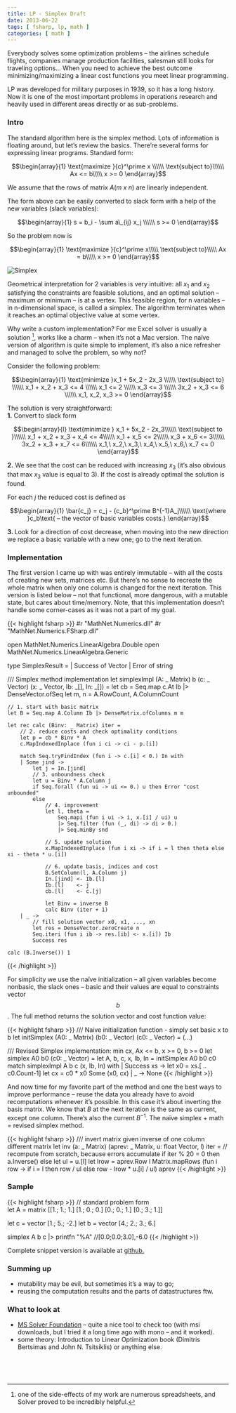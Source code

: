 ```yaml
---
title: LP - Simplex Draft
date: 2013-06-22
tags: [ fsharp, lp, math ]
categories: [ math ]
---
```

Everybody solves some optimization problems – the airlines schedule flights, companies manage production facilities, salesman still looks for traveling options… When you need to achieve the best outcome minimizing/maximizing a linear cost functions you meet linear programming.  

LP was developed for military purposes in 1939, so it has a long history. Now it is one of the most important problems in operations research and heavily used in different areas directly or as sub-problems.  

### Intro
The standard algorithm here is the simplex method. Lots of information is floating around, but let’s review the basics. There’re several forms for expressing linear programs. Standard form:  

$$\begin{array}{1}
\text{maximize }{c}^\prime x \\\\\\
\text{subject to}\\\\\\
Ax <= b\\\\\
x >= 0
\end{array}$$

We assume that the rows of matrix $A$(*m x n*) are linearly independent.  

The form above can be easily converted to slack form with a help of the new variables (slack variables):  

$$\begin{array}{1}
s = b_i - \sum a\_{ij} x_j \\\\\\
s >= 0
\end{array}$$

So the problem now is  

$$\begin{array}{1}
\text{maximize }{c}^\prime x\\\\\
\text{subject to}\\\\\
Ax = b\\\\\
x >= 0
\end{array}$$

![Simplex](/images/simplex.png#floatright)

Geometrical interpretation for 2 variables is very intuitive: all $x_1$ and $x_2$ satisfying the constraints are feasible solutions, and an optimal solution – maximum or minimum – is at a vertex. This feasible region, for n variables – in n-dimensional space, is called a simplex. The algorithm terminates when it reaches an optimal objective value at some vertex.  

Why write a custom implementation? For me Excel solver is usually a solution [^1], works like a charm – when it’s not a Mac version. The naïve version of algorithm is quite simple to implement, it’s also a nice refresher and managed to solve the problem, so why not?  

Consider the following problem:  

$$\begin{array}{1}
\text{minimize }x_1 + 5x_2 - 2x_3 \\\\\\
\text{subject to} \\\\\\
x_1 + x_2 + x_3 <= 4 \\\\\\
x_1 <= 2 \\\\\\
x_3 <= 3 \\\\\\
3x_2 + x_3 <= 6 \\\\\\
x_1, x_2, x_3 >= 0
\end{array}$$

The solution is very straightforward:  
<strong>1.</strong> Convert to slack form  

$$\begin{array}{l}
\text{minimize } x_1 + 5x_2 - 2x_3\\\\\\
\text{subject to }\\\\\\
x_1 + x_2 + x_3 + x_4 <= 4\\\\\\
x_1 + x_5 <= 2\\\\\\
x_3 + x_6 <= 3\\\\\\
3x_2 + x_3 + x_7 <= 6\\\\\\
x_1,\ x_2,\ x_3,\ x_4,\ x_5,\ x_6,\ x_7 <= 0
\end{array}$$

<strong>2.</strong> We see that the cost can be reduced with increasing $x_3$ (it’s also obvious that max $x_3$ value is equal to 3). 
If the cost is already optimal the solution is found.  

For each $j$ the reduced cost is defined as  

$$\begin{array}{1}
\bar{c_j} = c_j - {c_b}^\prime B^{-1}A_j\\\\\\
\text{where }c_b\text{ – the vector of basic variables costs.}
\end{array}$$

<strong>3. </strong> Look for a direction of cost decrease, when moving into the new direction we replace a basic variable with a new one; go to the next iteration.  

### Implementation
The first version I came up with was entirely immutable – with all the costs of creating new sets, matrices etc. But there’s no sense to recreate the whole matrix when only one column is changed for the next iteration. This version is listed below – not that functional, more dangerous, with a mutable state, but cares about time/memory. Note, that this implementation doesn’t handle some corner-cases as it was not a part of my goal.  

{{< highlight fsharp >}}
#r "MathNet.Numerics.dll"
#r "MathNet.Numerics.FSharp.dll"

open MathNet.Numerics.LinearAlgebra.Double
open MathNet.Numerics.LinearAlgebra.Generic

type SimplexResult =
    | Success of Vector<float>
    | Error   of string

/// Simplex method implementation
let simplexImpl (A: _ Matrix) b (c: _ Vector) (x: _ Vector, Ib: _[], In: _[]) =
    let cb   = Seq.map c.At Ib |> DenseVector.ofSeq
    let m, n = A.RowCount, A.ColumnCount

    // 1. start with basic matrix
    let B = Seq.map A.Column Ib |> DenseMatrix.ofColumns m m
    
    let rec calc (Binv: _ Matrix) iter =
        // 2. reduce costs and check optimality conditions
        let p = cb * Binv * A
        c.MapIndexedInplace (fun i ci -> ci - p.[i])

        match Seq.tryFindIndex (fun i -> c.[i] < 0.) In with
        | Some jind ->
            let j = In.[jind]
            // 3. unboundness check
            let u = Binv * A.Column j
            if Seq.forall (fun ui -> ui <= 0.) u then Error "cost unbounded"
            else
                // 4. improvement
                let l, theta =
                    Seq.mapi (fun i ui -> i, x.[i] / ui) u
                    |> Seq.filter (fun (_, di) -> di > 0.)
                    |> Seq.minBy snd
               
                // 5. update solution
                x.MapIndexedInplace (fun i xi -> if i = l then theta else xi - theta * u.[i])

                // 6. update basis, indices and cost
                B.SetColumn(l, A.Column j)
                In.[jind] <- Ib.[l]
                Ib.[l]    <- j
                cb.[l]    <- c.[j]

                let Binv = inverse B
                calc Binv (iter + 1)
        | _ -> 
            // fill solution vector x0, x1, ..., xn
            let res = DenseVector.zeroCreate n
            Seq.iteri (fun i ib -> res.[ib] <- x.[i]) Ib
            Success res

    calc (B.Inverse()) 1
{{< /highlight >}}

For simplicity we use the naïve initialization – all given variables become nonbasic, the slack ones – basic and their values are equal to constraints vector $$b$$. The full method returns the solution vector and cost function value:  

{{< highlight fsharp >}}
/// Naive initialization function - simply set basic x to b
let initSimplex (A0: _ Matrix) (b0: _ Vector) (c0: _ Vector) = (…)

/// Revised Simplex implementation: min cx, Ax <= b, x >= 0, b >= 0
let simplex A0 b0 (c0: _ Vector) =
    let A, b, c, x, Ib, In = initSimplex A0 b0 c0
    match simplexImpl A b c (x, Ib, In) with
    | Success xs ->
        let x0 = xs.[ .. c0.Count-1]
        let cx = c0 * x0
        Some (x0, cx)
    | _ -> None
{{< /highlight >}}

And now time for my favorite part of the method and one the best ways to improve performance – reuse the data you already have to avoid recomputations whenever it’s possible.
In this case it’s about inverting the basis matrix. We know that $B$ at the next iteration is the same as current, except one column.
There’s also the current $B^{-1}$. The naïve simplex + math = revised simplex method.  

{{< highlight fsharp >}}
/// invert matrix given inverse of one column different matrix
let inv (a: _ Matrix) (aprev: _ Matrix, u: float Vector, l) iter =
    // recompute from scratch, because errors accumulate
    if iter % 20 = 0 then a.Inverse() 
    else
        let ul   = u.[l]
        let lrow = aprev.Row l
        Matrix.mapRows (fun i row -> 
            if i = l then row / ul else row - lrow * u.[i] / ul) aprev
{{< /highlight >}}

### Sample

{{< highlight fsharp >}}
// standard problem form   
let A = matrix [[1.; 1.; 1.]
                [1.; 0.; 0.]
                [0.; 0.; 1.]
                [0.; 3.; 1.]]

let c = vector [1.; 5.; -2.]
let b = vector [4.; 2.; 3.; 6.]
    
simplex A b c |> printfn "%A" //[0.0;0.0;3.0],-6.0
{{< /highlight >}}

Complete snippet version is available at <a title="Simplex method" href="https://github.com/luajalla/snippets/blob/master/Simplex.fsx" target="_blank">github.</a>  



### Summing up  

- mutability may be evil, but sometimes it’s a way to go;  
- reusing the computation results and the parts of datastructures ftw.  

### What to look at
- <a title="MS Solver Foundation" href="http://msdn.microsoft.com/en-us/devlabs/hh145003" target="_blank">MS Solver Foundation</a> – quite a nice tool to check too (with msi downloads, but I tried it a long time ago with mono – and it worked).  
- some theory: Introduction to Linear Optimization book (Dimitris Bertsimas and John N. Tsitsiklis) or anything else.  
<p>&nbsp;</p>
<p>&nbsp;</p>

[^1]: one of the side-effects of my work are numerous spreadsheets, and Solver proved to be incredibly helpful.